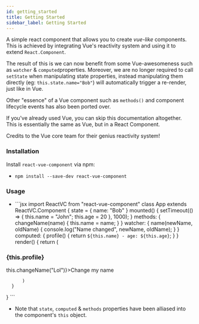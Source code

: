 ```yaml
---
id: getting_started
title: Getting Started
sidebar_label: Getting Started
---
```

A simple react component that allows you to create *vue-like* components. This is achieved by integrating Vue's reactivity system and using it to extend `React.Component`.

The result of this is we can now benefit from some Vue-awesomeness such as `watcher` & `computed`properties. Moreover, we are no longer required to call `setState` when manipulating state properties, instead manipulating them directly (eg: `this.state.name="Bob"`) will automatically trigger a re-render, just like in Vue.

Other "essence" of a Vue component such as `methods()` and component lifecycle events has also been ported over.

If you've already used Vue, you can skip this documentation altogether. This is essentially the same as Vue, but in a React Component.

Credits to the Vue core team for their genius reactivity system!

### Installation

Install `react-vue-component` via npm:

- `npm install --save-dev react-vue-component`

### Usage

- ```jsx import ReactVC from "react-vue-component" class App extends ReactVC.Component { state = { name: "Bob" } mounted() { setTimeout(() => { this.name = "John"; this.age = 20 }, 1000); } methods: { changeName(name) { this.name = name; } } watcher: { name(newName, oldName) { console.log("Name changed", newName, oldName); } } computed: { profile() { return `${this.name} - age: ${this.age}`; } } render() { return (

<div>
  <h3>
    {this.profile}
  </h3><a onclick={() > this.changeName("Lol")}>Change my name</a>
</div>

          )
      }
    

} ```

- Note that `state`, `computed` & `methods` properties have been alliased into the component's `this` object.